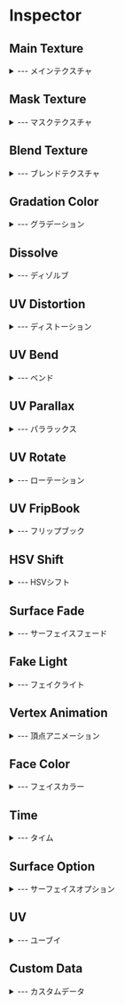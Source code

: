 # Inspector

## Main Texture
<details>
<summary>--- メインテクスチャ</summary>

<br>
  
| ![image](https://github.com/user-attachments/assets/e7d4f7a6-d515-412f-8899-b83b527c9119)|![image](https://github.com/user-attachments/assets/7bc6a52d-dfb4-41be-9717-de426ca08efd)|
| ------------- | ------------- |
| Texture  | メインテクスチャ  |
| Color  | メインテクスチャに乗算する色  |
| Color　Multiply  | チェックを外すとColorのRGBを無視する  |
| Alpha　Multiply  | チェックを外すとColorのAlphaを無視する  |
| UV |[UV](https://github.com/haw2fregel/UniVFXShader/blob/v1.0.0/DOCUMENTATION.md#uv) |

</details>

## Mask Texture
<details>
<summary>--- マスクテクスチャ</summary>

<br>
  
|![image](https://github.com/user-attachments/assets/d967194a-be6b-4094-b1b9-9482d2c1e0e2)|![image](https://github.com/user-attachments/assets/1911cea0-dcab-4414-856d-7e393c648032)|
| ------------- | ------------- |
| Texture  | テクスチャ <br>Rチャンネルを参照 |
| Value Offset  | テクスチャの値をずらす |
| Repeat  | Offsetで0~1からはみ出た場合に繰り返す  |
| UV |[UV](https://github.com/haw2fregel/UniVFXShader/blob/v1.0.0/DOCUMENTATION.md#uv) |
| Target |チェックを付けた機能に適用します。<br><br>![image](https://github.com/user-attachments/assets/1b2c1591-d497-4c62-a84b-b0f9283eeada)|

</details>

## Blend Texture
<details>
<summary>--- ブレンドテクスチャ</summary>

<br>

|![image](https://github.com/user-attachments/assets/caa7a712-4cb8-42ae-beb3-b9e132d3290c)|![image](https://github.com/user-attachments/assets/46e69324-c18d-4f54-949f-8f1b0de38842)|
| ------------- | ------------- |
| Texture  | テクスチャ  |
| Color  | テクスチャに乗算 |
| Intensity | 合成強度 |
| BlendMode | 合成方法<br><br> ![image](https://github.com/user-attachments/assets/98fe1483-c1d5-410b-90f1-84c85b233fed)|
| UV |[UV](https://github.com/haw2fregel/UniVFXShader/blob/v1.0.0/DOCUMENTATION.md#uv) |

</details>

## Gradation Color
<details>
<summary>--- グラデーション</summary>

<br>

|![image](https://github.com/user-attachments/assets/5c9a6b7a-1d86-4ed9-98bb-c0ef463fa7d1)|![image](https://github.com/user-attachments/assets/1585846b-ba5e-4d35-9c9a-636d25840d97)|
| ------------- | ------------- |
| Color00  | 左下|
| Color01  | 左上 |
| Color10 | 右下 |
| Color11 | 右上|
| BlendMode | 合成方法<br><br>![image](https://github.com/user-attachments/assets/b93c0db0-02a8-4ca6-935f-11d57a67feae)|
| UV |[UV](https://github.com/haw2fregel/UniVFXShader/blob/v1.0.0/DOCUMENTATION.md#uv)|

</details>


## Dissolve
<details>
<summary>--- ディゾルブ</summary>

<br>

|![image](https://github.com/user-attachments/assets/9611a530-6577-4c95-a3ea-ad18f528b704)|![image](https://github.com/user-attachments/assets/f67dc342-ed22-40cb-9c4a-07d16e182edb)|
| ------------- | ------------- |
| Color  | エミッシブカラー|
| Alpha  | ディゾルブアルファ<br>0で完全に消える |
| Smooth | 境界ぼかし |
| Emissive Width | エミッシブの大きさ|
| Emissive Smooth | エミッシブのぼかし|
| UV |[UV](https://github.com/haw2fregel/UniVFXShader/blob/v1.0.0/DOCUMENTATION.md#uv) |

</details>

## UV Distortion
<details>
<summary>--- ディストーション</summary>

<br>

|![image](https://github.com/user-attachments/assets/147b515a-47d1-4cb3-b233-b8000c628aee)|![image](https://github.com/user-attachments/assets/93223c9e-9946-42ce-8218-f3c542205d08)|
| ------------- | ------------- |
| Texture  | テクスチャ|
| Intensity  | 強度 |
| UV |[UV](https://github.com/haw2fregel/UniVFXShader/blob/v1.0.0/DOCUMENTATION.md#uv)|
| Target |チェックを付けた機能に適用します。<br><br>![image](https://github.com/user-attachments/assets/88b759b5-b020-4bf0-9630-762d3dc71f78)|

</details>


## UV Bend
<details>
<summary>--- ベンド</summary>

<br>

|![image](https://github.com/user-attachments/assets/e3384e7b-b10e-4833-b5e3-dcadf2a0eece)|![image](https://github.com/user-attachments/assets/d7bdf549-43bb-433b-9982-a8ffb48b0c00)|
| ------------- | ------------- |
| Polar  | 極座標|
| Center　X  | Bendの中央座標 |
| Center　Y |Bendの中央座標|
| Bend　X |Bendの強度|
| Bend　Y |Bendの強度|

</details>

## UV Parallax
<details>
<summary>--- パララックス</summary>

<br>

|![image](https://github.com/user-attachments/assets/5c69dd49-544e-4809-adfe-0fc7e858327a)|![image](https://github.com/user-attachments/assets/bab671ad-d6e1-488f-9ee9-20bce2dfb037)|
| ------------- | ------------- |
| Texture  | テクスチャ|
| Intensity  | 強度 |
| Target |チェックを付けた機能に適用します。<br><br>![image](https://github.com/user-attachments/assets/cfe6fb71-4f34-4158-aba3-4e611dbfae51)|

</details>


## UV Rotate
<details>
<summary>--- ローテーション</summary>

<br>

|![image](https://github.com/user-attachments/assets/0a1315d5-c35c-4f20-9add-b95ae173c2dc)|![image](https://github.com/user-attachments/assets/88237ff8-20cd-443e-acd8-dc4179cd83e3)|
| ------------- | ------------- |
| Rotate  | 角度 |

</details>

## UV FripBook
<details>
<summary>--- フリップブック</summary>

<br>

|![image](https://github.com/user-attachments/assets/4e8c995a-cc78-44c1-9afc-a6f086488105)|![image](https://github.com/user-attachments/assets/4ed456d4-99f3-43d8-a756-54f70f0e863d)|
| ------------- | ------------- |
| Row  | 横の分割数 |
| Column  | 縦の分割数 |
| Index  | 表示位置 |

</details>

## HSV Shift
<details>
<summary>--- HSVシフト</summary>

<br>

|![image](https://github.com/user-attachments/assets/30ab9678-3576-4e05-8120-f7b917710191)|![image](https://github.com/user-attachments/assets/5d995594-01b9-496b-8a8e-0722da233ea3)|
| ------------- | ------------- |
| Hue  | 色相 |
| Sat  | 彩度 |
| Val  | 明度 |

</details>

## Surface Fade
<details>
<summary>--- サーフェイスフェード</summary>

<br>

|![image](https://github.com/user-attachments/assets/54959aa8-5a76-4169-b019-00dab9ef9269)|![image](https://github.com/user-attachments/assets/de5a3673-10cd-44f0-ae9e-f53f1b9c7864)|
| ------------- | ------------- |
| Frenel  | フレネル効果のOnOff |
| Power  | フレネルのグラデ調整 |
| Reverce  | フレネルの反転 |
| Position Fade Type  | 座標を利用したフェード機能<br><br>![image](https://github.com/user-attachments/assets/d0d446dc-ec87-4ba5-9f56-9ec79f230c1b)|
| Fade In  | フェードイン閾値 |
| Fade Out  | フェードアウト閾値 |
| Target |チェックを付けた機能に適用します。<br><br>![image](https://github.com/user-attachments/assets/01bf3664-91d2-40de-aa51-485775f8134f)|

</details>


## Fake Light
<details>
<summary>--- フェイクライト</summary>

<br>

|![image](https://github.com/user-attachments/assets/c57e4f7a-5440-447c-834b-e5318b679a77)|![image](https://github.com/user-attachments/assets/06e48891-0b2f-4e77-b7ce-8ca8c306a436)|
| ------------- | ------------- |
| Texture  | 陰影のグラデーションを制御 |
| Intensity  | 強度 |
| Light Color  | ライト領域に加算 |
| Shadow Color  |影領域に乗算|
| Light Type  | 疑似ライトの種類を選択<br><br> ![image](https://github.com/user-attachments/assets/92681309-37d9-4677-82e8-9b005f7ceb48)|
| X  | Direction:向き<br>Point:座標 |
| Y |Direction:向き<br>Point:座標 |
| Z |Direction:向き<br>Point:座標 |

</details>


## Vertex Animation
<details>
<summary>--- 頂点アニメーション</summary>

<br>

|![image](https://github.com/user-attachments/assets/c52d93ff-c425-4007-b674-b75f6557fefc)|![image](https://github.com/user-attachments/assets/52283e25-4d56-40d2-8d70-109c269d0260)|
| ------------- | ------------- |
| Texture  | テクスチャ |
| X  | 変形方向 |
| Y  | 変形方向 |
| Z  | 変形方向<br>法線方向 |
| Intensity  | 強度|
| UV |[UV](https://github.com/haw2fregel/UniVFXShader/blob/v1.0.0/DOCUMENTATION.md#uv) |

</details>


## Face Color
<details>
<summary>--- フェイスカラー</summary>

<br>

|![image](https://github.com/user-attachments/assets/54c95e53-c2c0-479c-9b70-1e454135eb84)|![image](https://github.com/user-attachments/assets/8decb11e-2bcf-4187-ad2b-e5c08ff318cb)|
| ------------- | ------------- |
| FrontFace Color  | 表面に乗算する色 |
| BackFace Color  | 裏面に乗算する色 |


</details>

## Time
<details>
<summary>--- タイム</summary>

<br>

|![image](https://github.com/user-attachments/assets/16fd02cf-99e0-4c67-8425-c4a770acb6cf)||
| ------------- | ------------- |
| Speed  | CustomDataで使用するTime関連の速度 |
| Texture  | CustomDataでTimeMap使用時に参照。<br>Timeの数値でサンプリングした数値を返す。 |


</details>

## Surface Option
<details>
<summary>--- サーフェイスオプション</summary>

<br>

|![image](https://github.com/user-attachments/assets/cb9891de-708b-40d3-9b04-bf6d6c53c773)||
| ------------- | ------------- |
| Color Multiple Alpha  | Colorに対してAlphaを乗算する |
| Src Blend  | BlendModeの変更。<br>![image](https://github.com/user-attachments/assets/6427f1ba-3973-4024-80ed-557524225890)|
| Dst Blend  | BlendModeの変更。<br>![image](https://github.com/user-attachments/assets/64076a22-c488-404f-b99f-7f3ec1546f0c)|
| ZTest  | ZTestの変更。<br>![image](https://github.com/user-attachments/assets/0e5b617a-ea3b-4262-b409-5e15344469d0)|
| Cull  | CullModeの変更。<br>![image](https://github.com/user-attachments/assets/96ed8510-de80-4966-a8b7-89c48b86932c)|


</details>



## UV
<details>
<summary>--- ユーブイ</summary>

<br>

| ![image](https://github.com/user-attachments/assets/d3b88cc7-6d3c-41ba-b37b-c2167c7b6e74)  ||
| ------------- | ------------- |
| UV Channel  | UVの種類　  |
| Wrap Mode  | リピート処理の変更  |
| Tile X  | タイリング  |
| Tile Y  | タイリング  |
| Offset X  | オフセット  |
| Offset Y  | オフセット  |



<details>
<summary>UV Channel</summary>

<br>

| ![image](https://github.com/user-attachments/assets/7a501e1a-1853-4593-9012-de62099f1287)||
| ------------- | ------------- |
| TEXCOORD  | 通常のUV  |
| Position Z Face  | X,Y座標を利用  |
| Position Y Face  | X,Z座標を利用  |
| Position X Face  | Z,Y座標を利用  |
| Screen　Position  |画面上の座標を利用。  |
| View Normal  | カメラから見た法線を利用。<br> MatCapのような処理  |
| Rotate UV  | UV Rotate のActiveが必要  |
| FripBook UV  | UV FripBook のActiveが必要  |
| Bend UV  | UV Bend のActiveが必要  |
|![image](https://github.com/user-attachments/assets/9423257a-c529-44b3-b662-bb7132e3270f)| 非Activeな機能を指定している場合、警告が表示されます。<br>「Fix now」を押すと対象の機能をActiveに変更できます。|

</details>
</details>

## Custom Data
<details>
<summary>--- カスタムデータ</summary>

<br>

|![image](https://github.com/user-attachments/assets/17b55d44-26c8-4ad7-a42e-84055277acd6)![image](https://github.com/user-attachments/assets/06e24198-84f8-483f-b65b-17853126bbd3) | プルダウンが表示されているパラメーターはCustomDataの利用が可能です。<br> CustomDataを選択した場合は、マテリアル上でのパラメーターは無視されます。 |
| ------------- | ------------- | 

</details>
